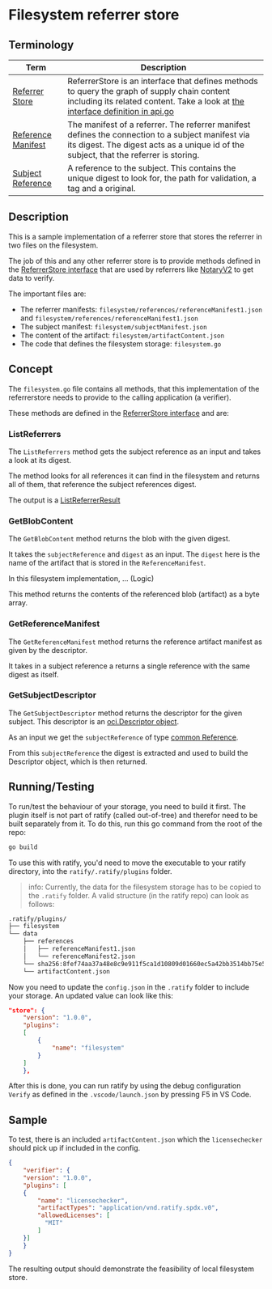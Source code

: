 # Filesystem referrer store

## Terminology

| Term | Description |
| ---- | ----- |
| [Referrer Store](https://pkg.go.dev/github.com/deislabs/ratify/pkg/referrerstore#ReferrerStore) | ReferrerStore is an interface that defines methods to query the graph of supply chain content including its related content. Take a look at [the interface definition in api.go](../../../pkg/referrerstore/api.go) |
| [Reference Manifest](https://pkg.go.dev/github.com/deislabs/ratify/pkg/ocispecs#ReferenceManifest) | The manifest of a referrer. The referrer manifest defines the connection to a subject manifest via its digest. The digest acts as a unique id of the subject, that the referrer is storing. |
| [Subject Reference](https://pkg.go.dev/github.com/deislabs/ratify/pkg/common#Reference) | A reference to the subject. This contains the unique digest to look for, the path for validation, a tag and a original. |

## Description

This is a sample implementation of a referrer store that stores the referrer in two files on the filesystem.

The job of this and any other referrer store is to provide methods defined in the [ReferrerStore interface](../../../pkg/referrerstore/api.go) that are used by referrers like [NotaryV2](../../../pkg/verifier/notaryv2/notaryv2.go) to get data to verify.

The important files are:

- The referrer manifests: `filesystem/references/referenceManifest1.json` and `filesystem/references/referenceManifest1.json`
- The subject manifest: `filesystem/subjectManifest.json`
- The content of the artifact: `filesystem/artifactContent.json`
- The code that defines the filesystem storage: `filesystem.go`

## Concept

The `filesystem.go` file contains all methods, that this implementation of the referrerstore needs to provide to the calling application (a verifier).

These methods are defined in the [ReferrerStore interface](../../../pkg/referrerstore/api.go) and are:

### ListReferrers

The `ListReferrers` method gets the subject reference as an input and takes a look at its digest.

The method looks for all references it can find in the filesystem and returns all of them, that reference the subject references digest.

The output is a [ListReferrerResult](https://pkg.go.dev/github.com/deislabs/ratify/pkg/referrerstore#ListReferrersResult)

### GetBlobContent

The `GetBlobContent` method returns the blob with the given digest.

It takes the `subjectReference`  and `digest` as an input. The `digest` here is the name of the artifact that is stored in the `ReferenceManifest`.

In this filesystem implementation, ... (Logic)

This method returns the contents of the referenced blob (artifact) as a byte array.

### GetReferenceManifest

The `GetReferenceManifest` method returns the reference artifact manifest as given by the descriptor.

It takes in a subject reference a returns a single reference with the same digest as itself.

### GetSubjectDescriptor

The `GetSubjectDescriptor` method returns the descriptor for the given subject. This descriptor is an [oci.Descriptor object](https://pkg.go.dev/github.com/opencontainers/image-spec/specs-go/v1#Descriptor).

As an input we get the `subjectReference` of type [common Reference](https://pkg.go.dev/github.com/deislabs/ratify/pkg/common#Reference).

From this `subjectReference` the digest is extracted and used to build the Descriptor object, which is then returned.

## Running/Testing

To run/test the behaviour of your storage, you need to build it first. The plugin itself is not part of ratify (called out-of-tree) and therefor need to be built separately from it. To do this, run this go command from the root of the repo:

```bash
go build
```

To use this with ratify, you'd need to move the executable to your ratify directory, into the `ratify/.ratify/plugins` folder.

>info: Currently, the data for the filesystem storage has to be copied to the `.ratify` folder. A valid structure (in the ratify repo) can look as follows:

```bash
.ratify/plugins/
├── filesystem
└── data
    ├── references
    │   ├── referenceManifest1.json
    │   └── referenceManifest2.json
    └── sha256:8fef74aa37a48e8c9e911f5ca1d10809d01660ec5a42bb3514bb75e508d0276d.json
    └── artifactContent.json
```

Now you need to update the `config.json` in the `.ratify` folder to include your storage. An updated value can look like this:

```json
"store": {
    "version": "1.0.0",
    "plugins": 
    [
        {
            "name": "filesystem"
        }
    ]
    },
```

After this is done, you can run ratify by using the debug configuration `Verify` as defined in the `.vscode/launch.json` by pressing F5 in VS Code.

## Sample

To test, there is an included `artifactContent.json` which the `licensechecker` should pick up if included in the config.

```json
{
    "verifier": {
    "version": "1.0.0",
    "plugins": [
    {
        "name": "licensechecker",
        "artifactTypes": "application/vnd.ratify.spdx.v0",
        "allowedLicenses": [
          "MIT"
        ]
    }]
    }
}
```

The resulting output should demonstrate the feasibility of local filesystem store.
